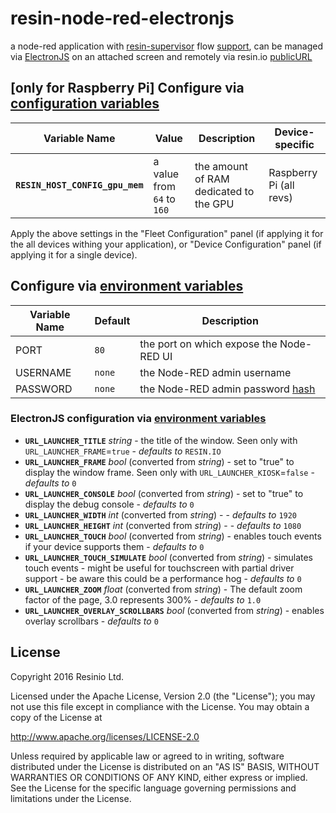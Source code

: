 # resin-node-red-electronjs

a node-red application with [resin-supervisor](https://docs.resin.io/runtime/supervisor-api/) flow [support](https://github.com/resin-io-projects/node-red-contrib-resinio), can be managed via [ElectronJS](http://electron.atom.io/) on an attached screen and remotely via resin.io [publicURL](https://docs.resin.io/management/devices/#enable-public-device-url)

## [only for Raspberry Pi] Configure via [configuration variables](https://docs.resin.io/configuration/advanced/#modifying-config-txt-remotely-)
Variable Name | Value | Description | Device-specific
------------ | ------------- | ------------- | -------------
**`RESIN_HOST_CONFIG_gpu_mem`** | a value from `64` to `160` | the amount of RAM dedicated to the GPU | Raspberry Pi (all revs)

Apply the above settings in the "Fleet Configuration" panel (if applying it for the all devices withing your application), or "Device Configuration" panel (if applying it for a single device).


## Configure via [environment variables](https://docs.resin.io/management/env-vars/)
Variable Name | Default | Description
------------ | ------------- | -------------
PORT | `80` | the port on which expose the Node-RED UI
USERNAME | `none` | the Node-RED admin username
PASSWORD | `none` | the Node-RED admin password [hash](https://nodered.org/docs/security#generating-the-password-hash)

### ElectronJS configuration via [environment variables](https://docs.resin.io/management/env-vars/)
* **`URL_LAUNCHER_TITLE`** *string* - the title of the window. Seen only with `URL_LAUNCHER_FRAME`=`true` - *defaults to* `RESIN.IO`
* **`URL_LAUNCHER_FRAME`** *bool* (converted from *string*) - set to "true" to display the window frame. Seen only with `URL_LAUNCHER_KIOSK`=`false` - *defaults to*  `0`
* **`URL_LAUNCHER_CONSOLE`** *bool* (converted from *string*) - set to "true" to display the debug console -  *defaults to*  `0`
* **`URL_LAUNCHER_WIDTH`**  *int* (converted from *string*) -  - *defaults to* `1920`
* **`URL_LAUNCHER_HEIGHT`**  *int* (converted from *string*) -  - *defaults to* `1080`
* **`URL_LAUNCHER_TOUCH`** *bool* (converted from *string*) - enables touch events if your device supports them  - *defaults to* `0`
* **`URL_LAUNCHER_TOUCH_SIMULATE`** *bool* (converted from *string*) - simulates touch events - might be useful for touchscreen with partial driver support - be aware this could be a performance hog  - *defaults to* `0`
* **`URL_LAUNCHER_ZOOM`** *float* (converted from *string*) - The default zoom factor of the page, 3.0 represents 300%  - *defaults to* `1.0`
* **`URL_LAUNCHER_OVERLAY_SCROLLBARS`** *bool* (converted from *string*) - enables overlay scrollbars  - *defaults to* `0`

## License

Copyright 2016 Resinio Ltd.

Licensed under the Apache License, Version 2.0 (the "License"); you may not use this file except in compliance with the License. You may obtain a copy of the License at

<http://www.apache.org/licenses/LICENSE-2.0>

Unless required by applicable law or agreed to in writing, software distributed under the License is distributed on an "AS IS" BASIS, WITHOUT WARRANTIES OR CONDITIONS OF ANY KIND, either express or implied. See the License for the specific language governing permissions and limitations under the License.
